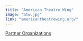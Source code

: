```yaml
---
title: "American Theatre Wing"
image: "atw.jpg"
link: "americantheatrewing.org/"
---
```


[Partner Organizations](/programs/partner-organizations)